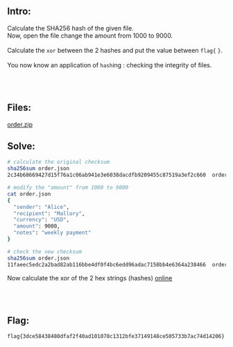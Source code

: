 ## Intro:

Calculate the SHA256 hash of the given file. <br>
Now, open the file change the amount from 1000 to 9000. <br>
<br>
Calculate the `xor` between the 2 hashes and put the value between `flag{` `}`.
<br>
<br>
You now know an application of `hash`ing : checking the integrity of files. 

<br><br>

## Files:
[order.zip](https://github.com/ChronosPK/Sibiu-Military-Cyber-Challenge/files/10683434/order.zip)


## Solve:

```bash
# calculate the original checksum
sha256sum order.json 
2c34b68669427d15f76a1c06ab941e3e6038dacdfb9209455c87519a3ef2c660  order.json

# modify the "amount" from 1000 to 9000
cat order.json 
{
  "sender": "Alice",
  "recipient": "Mallory",
  "currency": "USD",
  "amount": 9000,
  "notes": "weekly payment"
}

# check the new checksum
sha256sum order.json
11faeec5edc2a2bad82ab116bbe4df0f4bc6edd96adac7150bb4e6364a238466  order.json
```

Now calculate the xor of the 2 hex strings (hashes) [online](https://xor.pw/)

<br><br>

## Flag:
`flag{3dce58438480dfaf2f40ad101070c1312bfe37149148ce505733b7ac74d14206}`
